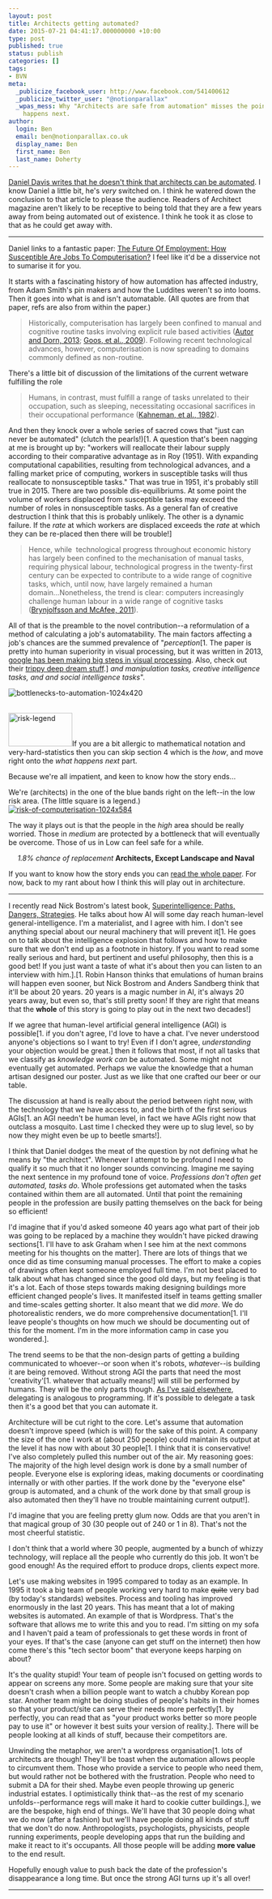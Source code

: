 ```yaml
---
layout: post
title: Architects getting automated?
date: 2015-07-21 04:41:17.000000000 +10:00
type: post
published: true
status: publish
categories: []
tags:
- BVN
meta:
  _publicize_facebook_user: http://www.facebook.com/541400612
  _publicize_twitter_user: "@notionparallax"
  _wpas_mess: Why "Architects are safe from automation" misses the point, and what
    happens next.
author:
  login: Ben
  email: ben@notionparallax.co.uk
  display_name: Ben
  first_name: Ben
  last_name: Doherty
---
```

<p><a href="http://www.architectmagazine.com/technology/why-architects-cant-be-automated_o">Daniel Davis writes that he doesn't think that architects can be automated</a>. I know Daniel a little bit, he's <em>very</em> switched on. I think he watered down the conclusion to that article to please the audience. Readers of Architect magazine aren't likely to be receptive to being told that they are a few years away from being automated out of existence. I think he took it as close to that as he could get away with.<!--more--></p>
<hr />
<p>Daniel links to a fantastic paper: <a href=" http://www.oxfordmartin.ox.ac.uk/downloads/academic/The_Future_of_Employment.pdf">The Future Of Employment: How Susceptible Are Jobs To Computerisation?</a> I feel like it'd be a disservice not to sumarise it for you.</p>
<p>It starts with a fascinating history of how automation has affected industry, from Adam Smith's pin makers and how the Luddites weren't so into looms. Then it goes into what is and isn't automatable. (All quotes are from that paper, refs are also from within the paper.)</p>
<blockquote><p>Historically, computerisation has largely been confined to manual and cognitive routine tasks involving explicit rule based activities (<a title="The Growth of Low-Skill Service Jobs and the Polarization of the US Labor Market" href="http://economics.mit.edu/files/1474">Autor and Dorn, 2013</a>; <a title="Explaining Job Polarization in Europe: The Roles of Technology, Globalization and Institutions " href="http://cep.lse.ac.uk/pubs/download/dp1026.pdf">Goos, et al., 2009</a>). Following recent technological advances, however, computerisation is now spreading to domains commonly defined as non-routine.</p></blockquote>
<p>There's a little bit of discussion of the limitations of the current wetware fulfilling the role</p>
<blockquote><p>Humans, in contrast, must fulfill a range of tasks unrelated to their occupation, such as sleeping, necessitating occasional sacrifices in their occupational performance (<a title="Judgement under Uncertainty" href="http://psiexp.ss.uci.edu/research/teaching/Tversky_Kahneman_1974.pdf">Kahneman, et al., 1982</a>).</p></blockquote>
<p>And then they knock over a whole series of sacred cows that "just can never be automated" (clutch the pearls!)[1. A question that's been nagging at me is brought up by: "workers will reallocate their labour supply according to their comparative advantage as in Roy (1951). With expanding computational capabilities, resulting from technological advances, and a falling market price of computing, workers in susceptible tasks will thus reallocate to nonsusceptible tasks." That was true in 1951, it's probably still true in 2015. There are two possible dis-equilibriums. At some point the volume of workers displaced from susceptible tasks may exceed the number of roles in nonsusceptible tasks. As a general fan of creative destruction I think that this is probably unlikely. The other is a dynamic failure. If the <em>rate</em> at which workers are displaced exceeds the <em>rate</em> at which they can be re-placed then there will be trouble!]</p>
<blockquote><p>Hence, while  technological progress throughout economic history has largely been confined to the mechanisation of manual tasks, requiring physical labour, technological progress in the twenty-first century can be expected to contribute to a wide range of cognitive tasks, which, until now, have largely remained a human domain...Nonetheless, the trend is clear: computers increasingly challenge human labour in a wide range of cognitive tasks (<a title="Race Against The Machine: How the Digital Revolution is Accelerating Innovation, Driving Productivity, and Irreversibly Transforming Employment and the Economy" href="http://www.amazon.com.au/Race-Against-The-Machine-Accelerating-ebook/dp/B005WTR4ZI">Brynjolfsson and McAfee, 2011</a>).</p></blockquote>
<p>All of that is the preamble to the novel contribution--a reformulation of a method of calculating a job's automatability. The main factors affecting a job's chances are the summed prevalence of "<em>perception</em>[1. The paper is pretty into human superiority in visual processing, but it was written in 2013, <a title="Researchers Announce Advance in Image-Recognition Software- NYT" href="http://www.nytimes.com/2014/11/18/science/researchers-announce-breakthrough-in-content-recognition-software.html?_r=0">google has been making big steps in visual processing</a>. Also, check out their <a href="http://www.theverge.com/2015/7/7/8904641/fear-and-loathing-clip-google-deep-dream-visualization">trippy deep dream stuff</a>.]<em> and manipulation tasks, creative intelligence tasks, and and social intelligence tasks</em>".</p>
<p><img class="aligncenter size-full wp-image-1803" src="{{ site.baseurl }}/assets/bottlenecks-to-automation-1024x420.png" alt="bottlenecks-to-automation-1024x420" /></p>
<p><a href="/wordpress/wp-content/uploads/2015/07/risk-legend.png"><br />
</a><a href="http://notionparallax.co.uk/wordpress/wp-content/uploads/2015/07/risk-legend.png"><img class="alignright wp-image-1801" title="Click to expand this" src="{{ site.baseurl }}/assets/risk-legend.png" alt="risk-legend" width="126" height="66" /></a>If you are a bit allergic to mathematical notation and very-hard-statistics then you can skip section 4 which is the <em>how</em>, and move right onto the <em>what happens next</em> part.</p>
<p>Because we're all impatient, and keen to know how the story ends...</p>
<p>We're (architects) in the one of the blue bands right on the left--in the low risk area. (The little square is a legend.)<br />
<a href="/wordpress/wp-content/uploads/2015/07/risk-of-computerisation-1024x584.png"><img class="aligncenter size-full wp-image-1802" src="{{ site.baseurl }}/assets/risk-of-computerisation-1024x584.png" alt="risk-of-computerisation-1024x584" /></a></p>
<p>The way it plays out is that the people in the <em>high</em> area should be really worried. Those in <em>medium</em> are protected by a bottleneck that will eventually be overcome. Those of us in Low can feel safe for a while.</p>
<p style="text-align: center;"><em>1.8% chance of replacement</em> <strong>Architects, Except Landscape and Naval</strong></p>
<p>If you want to know how the story ends you can <a href=" http://www.oxfordmartin.ox.ac.uk/downloads/academic/The_Future_of_Employment.pdf">read the whole paper</a>. For now, back to my rant about how I think this will play out in architecture.</p>
<hr />
<p>I recently read Nick Bostrom's latest book, <a title="you should read it, it has a cool owl on the front!" href="http://www.amazon.com/Superintelligence-Dangers-Strategies-Nick-Bostrom-ebook/dp/B00LOOCGB2">Superintelligence: Paths, Dangers, Strategies</a>. He talks about how AI will some day reach human-level general-intelligence. I'm a materialist, and I agree with him. I don't see anything special about our neural machinery that will prevent it[1. He goes on to talk about the intelligence explosion that follows and how to make sure that we don't end up as a footnote in history. If you want to read some really serious and hard, but pertinent and useful philosophy, then this is a good bet! If you just want a taste of what it's about then you can listen to an interview with him.].[1. Robin Hanson thinks that emulations of human brains will happen even sooner, but Nick Bostrom and Anders Sandberg think that it'll be about 20 years. 20 years is a magic number in AI, it's always 20 years away, but even so, that's still pretty soon! If they are right that means that the <strong>whole</strong> of this story is going to play out in the next two decades!]</p>
<p>If we agree that human-level artificial general intelligence (AGI) is possible[1. if you don't agree, I'd love to have a chat. I've never understood anyone's objections so I want to try! Even if I don't agree, <em>understanding</em> your objection would be great.] then it follows that most, if not all tasks that we classify as <em>knowledge work</em> <em>can</em> be automated. Some might not eventually get automated. Perhaps we value the knowledge that a human artisan designed our poster. Just as we like that one crafted our beer or our table.</p>
<p>The discussion at hand is really about the period between right now, with the technology that we have access to, and the birth of the first serious AGIs[1. an AGI needn't be human level, in fact we have AGIs right now that outclass a mosquito. Last time I checked they were up to slug level, so by now they might even be up to beetle smarts!].</p>
<p>I think that Daniel dodges the meat of the question by not defining what he means by "the architect". Whenever I attempt to be profound I need to qualify it so much that it no longer sounds convincing. Imagine me saying the next sentence in my profound tone of voice. <em>Professions don't often get automated, tasks do</em>. Whole professions get automated when the tasks contained within them are all automated. Until that point the remaining people in the profession are busily patting themselves on the back for being so efficient!</p>
<p>I'd imagine that if you'd asked someone 40 years ago what part of their job was going to be replaced by a machine they wouldn't have picked drawing sections[1. I'll have to ask Graham when I see him at the next commons meeting for his thoughts on the matter]. There are lots of things that we once did as time consuming manual processes. The effort to make a copies of drawings often kept someone employed full time. I'm not best placed to talk about what has changed since the good old days, but my feeling is that it's a lot. Each of those steps towards making designing buildings more efficient changed people's lives. It manifested itself in teams getting smaller and time-scales getting shorter. It also meant that we did <em>more</em>. We do photorealistic renders, we do more comprehensive documentation[1. I'll leave people's thoughts on how much we should be documenting out of this for the moment. I'm in the more information camp in case you wondered.].</p>
<p>The trend seems to be that the non-design parts of getting a building communicated to whoever--or soon when it's robots, <em>what</em>ever--is building it are being removed. Without strong AGI the parts that need the most 'creativity'[1. whatever that actually means!] will still be performed by humans. They will be the only parts though. <a href="http://notionparallax.co.uk/?p=1768">As I've said elsewhere</a>, delegating is analogous to programming. If it's possible to delegate a task then it's a good bet that you can automate it.</p>
<p>Architecture will be cut right to the core. Let's assume that automation doesn't improve speed (which is will) for the sake of this point. A company the size of the one I work at (about 250 people) could maintain its output at the level it has now with about 30 people[1. I think that it is conservative! I've also completely pulled this number out of the air. My reasoning goes: The majority of the high level design work is done by a small number of people. Everyone else is exploring ideas, making documents or coordinating internally or with other parties. If the work done by the "everyone else" group is automated, and a chunk of the work done by that small group is also automated then they'll have no trouble maintaining current output!].</p>
<p>I'd imagine that you are feeling pretty glum now. Odds are that you aren't in that magical group of 30 (30 people out of 240 or 1 in 8). That's not the most cheerful statistic.</p>
<p>I don't think that a world where 30 people, augmented by a bunch of whizzy technology, will replace all the people who currently do this job. It won't be good enough! As the required effort to produce drops, clients expect more.</p>
<p>Let's use making websites in 1995 compared to today as an example. In 1995 it took a big team of people working very hard to make <span style="text-decoration: line-through;">quite</span> very bad (by today's standards) websites. Process and tooling has improved enormously in the last 20 years. This has meant that a lot of making websites is automated. An example of that is Wordpress. That's the software that allows me to write this and you to read. I'm sitting on my sofa and I haven't paid a team of professionals to get these words in front of your eyes. If that's the case (anyone can get stuff on the internet) then how come there's this "tech sector boom" that everyone keeps harping on about?</p>
<p>It's the quality stupid! Your team of people isn't focused on getting words to appear on screens any more. Some people are making sure that your site doesn't crash when a billion people want to watch a chubby Korean pop star. Another team might be doing studies of people's habits in their homes so that your product/site can serve their needs more perfectly[1. by perfectly, you can read that as "your product works better so more people pay to use it" or however it best suits your version of reality.]. There will be people looking at all kinds of stuff, because their competitors are.</p>
<p>Unwinding the metaphor, we aren't a wordpress organisation[1. lots of architects are though! They'll be toast when the automation allows people to circumvent them. Those who provide a service to people who need them, but would rather not be bothered with the frustration. People who need to submit a DA for their shed. Maybe even people throwing up generic industrial estates. I optimistically think that--as the rest of my scenario unfolds--performance regs will make it hard to cookie cutter buildings.], we are the bespoke, high end of things. We'll have that 30 people doing what we do now (after a fashion) but we'll have people doing all kinds of stuff that we don't do now. Anthropologists, psychologists, physicists, people running experiments, people developing apps that run the building and make it react to it's occupants. All those people will be adding <strong>more value</strong> to the end result.</p>
<p>Hopefully enough value to push back the date of the profession's disappearance a long time. But once the strong AGI turns up it's all over!</p>
<hr />
